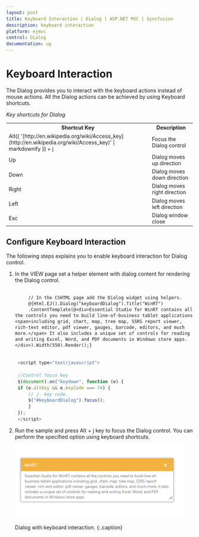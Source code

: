 ```yaml
---
layout: post
title: Keyboard Interaction | Dialog | ASP.NET MVC | Syncfusion
description: keyboard interaction	
platform: ejmvc
control: Dialog
documentation: ug
---
```


# Keyboard Interaction	

The Dialog provides you to interact with the keyboard actions instead of mouse actions. All the Dialog actions can be achieved by using Keyboard shortcuts.

_Key shortcuts for Dialog_

<table>
<tr>
<th>
Shortcut Key</th><th>
Description</th></tr>
<tr>
<td>
Alt{{ '[http://en.wikipedia.org/wiki/Access_key](http://en.wikipedia.org/wiki/Access_key)' | markdownify }} + j	</td><td>
Focus the Dialog control</td></tr>
<tr>
<td>
Up</td><td>
Dialog moves up direction</td></tr>
<tr>
<td>
Down</td><td>
Dialog moves down direction</td></tr>
<tr>
<td>
Right</td><td>
Dialog moves right direction</td></tr>
<tr>
<td>
Left</td><td>
Dialog moves left direction</td></tr>
<tr>
<td>
Esc</td><td>
Dialog window close</td></tr>
</table>

## Configure Keyboard Interaction

The following steps explains you to enable keyboard interaction for Dialog control.

1. In the VIEW page set a helper element with dialog content for rendering the Dialog control. 

   ~~~ cshtml
   
		// In the CSHTML page add the Dialog widget using helpers.
		@{Html.EJ().Dialog("keyboardDialog").Title("WinRT")
		.ContentTemplate(@<div>Essential Studio for WinRT contains all the controls you need to build line-of-business tablet applications <span>including grid, chart, map, tree map, SSRS report viewer, rich-text editor, pdf viewer, gauges, barcode, editors, and much more.</span> It also includes a unique set of controls for reading and writing Excel, Word, and PDF documents in Windows store apps. </div>).Width(550).Render();}

   ~~~
   

   ~~~ js
    
	<script type="text/javascript">
	
	//Control focus key
	$(document).on("keydown", function (e) { 
	if (e.altKey && e.keyCode === 74) { 
		// j- key code.
		$("#keyboardDialog").focus(); 
	    }
	});
	</script>

   ~~~
   



2. Run the sample and press Alt + j key to focus the Dialog control. You can perform the specified option using keyboard shortcuts.

   ![](Keyboard-Interaction_images/Keyboard-Interaction_img1.png)

    Dialog with keyboard interaction.
    {:.caption}






